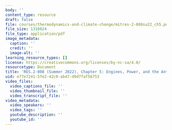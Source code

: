 ```yaml
---
body: ''
content_type: resource
draft: false
file: courses/thermodynamics-and-climate-change/mitres-2-008su22_ch5.pdf
file_size: 1316024
file_type: application/pdf
image_metadata:
  caption: ''
  credit: ''
  image-alt: ''
learning_resource_types: []
license: https://creativecommons.org/licenses/by-nc-sa/4.0/
resourcetype: Document
title: 'RES.2-008 (Summer 2022), Chapter 5: Engines, Power, and the Anthropocene'
uid: e77e7241-5fe2-42c0-ab47-d9d7faf56753
video_files:
  video_captions_file: ''
  video_thumbnail_file: ''
  video_transcript_file: ''
video_metadata:
  video_speakers: ''
  video_tags: ''
  youtube_description: ''
  youtube_id: ''
---
```


